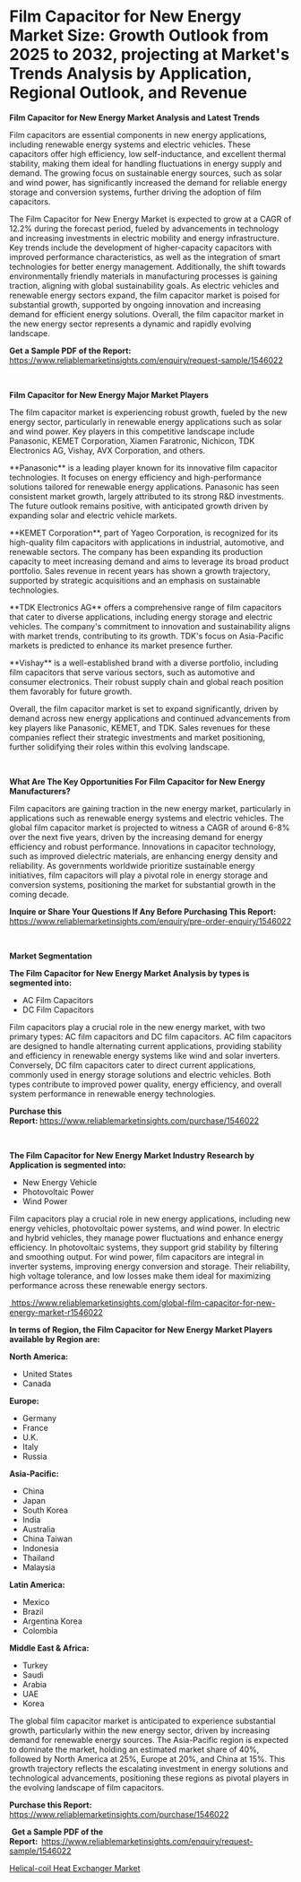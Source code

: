 <p><h1>Film Capacitor for New Energy Market Size: Growth Outlook from 2025 to 2032, projecting at Market's Trends Analysis by Application, Regional Outlook, and Revenue</h1></p><p><strong>Film Capacitor for New Energy Market Analysis and Latest Trends</strong></p>
<p><p>Film capacitors are essential components in new energy applications, including renewable energy systems and electric vehicles. These capacitors offer high efficiency, low self-inductance, and excellent thermal stability, making them ideal for handling fluctuations in energy supply and demand. The growing focus on sustainable energy sources, such as solar and wind power, has significantly increased the demand for reliable energy storage and conversion systems, further driving the adoption of film capacitors.</p><p>The Film Capacitor for New Energy Market is expected to grow at a CAGR of 12.2% during the forecast period, fueled by advancements in technology and increasing investments in electric mobility and energy infrastructure. Key trends include the development of higher-capacity capacitors with improved performance characteristics, as well as the integration of smart technologies for better energy management. Additionally, the shift towards environmentally friendly materials in manufacturing processes is gaining traction, aligning with global sustainability goals. As electric vehicles and renewable energy sectors expand, the film capacitor market is poised for substantial growth, supported by ongoing innovation and increasing demand for efficient energy solutions. Overall, the film capacitor market in the new energy sector represents a dynamic and rapidly evolving landscape.</p></p>
<p><strong>Get a Sample PDF of the Report:&nbsp;</strong> <a href="https://www.reliablemarketinsights.com/enquiry/request-sample/1546022?utm_campaign=1835&utm_medium=2&utm_source=Github&utm_content=ia&utm_term=28022025&utm_id=film-capacitor-for-new-energy">https://www.reliablemarketinsights.com/enquiry/request-sample/1546022</a></p>
<p>&nbsp;</p>
<p><strong>Film Capacitor for New Energy Major Market Players</strong></p>
<p><p>The film capacitor market is experiencing robust growth, fueled by the new energy sector, particularly in renewable energy applications such as solar and wind power. Key players in this competitive landscape include Panasonic, KEMET Corporation, Xiamen Faratronic, Nichicon, TDK Electronics AG, Vishay, AVX Corporation, and others.</p><p>**Panasonic** is a leading player known for its innovative film capacitor technologies. It focuses on energy efficiency and high-performance solutions tailored for renewable energy applications. Panasonic has seen consistent market growth, largely attributed to its strong R&D investments. The future outlook remains positive, with anticipated growth driven by expanding solar and electric vehicle markets.</p><p>**KEMET Corporation**, part of Yageo Corporation, is recognized for its high-quality film capacitors with applications in industrial, automotive, and renewable sectors. The company has been expanding its production capacity to meet increasing demand and aims to leverage its broad product portfolio. Sales revenue in recent years has shown a growth trajectory, supported by strategic acquisitions and an emphasis on sustainable technologies.</p><p>**TDK Electronics AG** offers a comprehensive range of film capacitors that cater to diverse applications, including energy storage and electric vehicles. The company's commitment to innovation and sustainability aligns with market trends, contributing to its growth. TDK's focus on Asia-Pacific markets is predicted to enhance its market presence further.</p><p>**Vishay** is a well-established brand with a diverse portfolio, including film capacitors that serve various sectors, such as automotive and consumer electronics. Their robust supply chain and global reach position them favorably for future growth.</p><p>Overall, the film capacitor market is set to expand significantly, driven by demand across new energy applications and continued advancements from key players like Panasonic, KEMET, and TDK. Sales revenues for these companies reflect their strategic investments and market positioning, further solidifying their roles within this evolving landscape.</p></p>
<p>&nbsp;</p>
<p><strong>What Are The Key Opportunities For Film Capacitor for New Energy Manufacturers?</strong></p>
<p><p>Film capacitors are gaining traction in the new energy market, particularly in applications such as renewable energy systems and electric vehicles. The global film capacitor market is projected to witness a CAGR of around 6-8% over the next five years, driven by the increasing demand for energy efficiency and robust performance. Innovations in capacitor technology, such as improved dielectric materials, are enhancing energy density and reliability. As governments worldwide prioritize sustainable energy initiatives, film capacitors will play a pivotal role in energy storage and conversion systems, positioning the market for substantial growth in the coming decade.</p></p>
<p><strong>Inquire or Share Your Questions If Any Before Purchasing This Report:</strong> <a href="https://www.reliablemarketinsights.com/enquiry/pre-order-enquiry/1546022?utm_campaign=1835&utm_medium=2&utm_source=Github&utm_content=ia&utm_term=28022025&utm_id=film-capacitor-for-new-energy">https://www.reliablemarketinsights.com/enquiry/pre-order-enquiry/1546022</a></p>
<p>&nbsp;</p>
<p><strong>Market Segmentation</strong></p>
<p><strong>The Film Capacitor for New Energy Market Analysis by types is segmented into:</strong></p>
<p><ul><li>AC Film Capacitors</li><li>DC Film Capacitors</li></ul></p>
<p><p>Film capacitors play a crucial role in the new energy market, with two primary types: AC film capacitors and DC film capacitors. AC film capacitors are designed to handle alternating current applications, providing stability and efficiency in renewable energy systems like wind and solar inverters. Conversely, DC film capacitors cater to direct current applications, commonly used in energy storage solutions and electric vehicles. Both types contribute to improved power quality, energy efficiency, and overall system performance in renewable energy technologies.</p></p>
<p><strong>Purchase this Report:&nbsp;</strong><a href="https://www.reliablemarketinsights.com/purchase/1546022?utm_campaign=1835&utm_medium=2&utm_source=Github&utm_content=ia&utm_term=28022025&utm_id=film-capacitor-for-new-energy">https://www.reliablemarketinsights.com/purchase/1546022</a></p>
<p>&nbsp;</p>
<p><strong>The Film Capacitor for New Energy Market Industry Research by Application is segmented into:</strong></p>
<p><ul><li>New Energy Vehicle</li><li>Photovoltaic Power</li><li>Wind Power</li></ul></p>
<p><p>Film capacitors play a crucial role in new energy applications, including new energy vehicles, photovoltaic power systems, and wind power. In electric and hybrid vehicles, they manage power fluctuations and enhance energy efficiency. In photovoltaic systems, they support grid stability by filtering and smoothing output. For wind power, film capacitors are integral in inverter systems, improving energy conversion and storage. Their reliability, high voltage tolerance, and low losses make them ideal for maximizing performance across these renewable energy sectors.</p></p>
<p><a href="https://www.reliablemarketinsights.com/global-film-capacitor-for-new-energy-market-r1546022?utm_campaign=1835&utm_medium=2&utm_source=Github&utm_content=ia&utm_term=28022025&utm_id=film-capacitor-for-new-energy">&nbsp;https://www.reliablemarketinsights.com/global-film-capacitor-for-new-energy-market-r1546022</a></p>
<p><strong>In terms of Region, the Film Capacitor for New Energy Market Players available by Region are:</strong></p>
<p>
    <p> <strong> North America: </strong>
        <ul>
            <li>United States</li>
            <li>Canada</li>
        </ul>
        </p> 
    <p> <strong> Europe: </strong>
        <ul>
            <li>Germany</li>
            <li>France</li>
            <li>U.K.</li>
            <li>Italy</li>
            <li>Russia</li>
        </ul>
        </p> 
    <p> <strong> Asia-Pacific: </strong>
        <ul>
            <li>China</li>
            <li>Japan</li>
            <li>South Korea</li>
            <li>India</li>
            <li>Australia</li>
            <li>China Taiwan</li>
            <li>Indonesia</li>
            <li>Thailand</li>
            <li>Malaysia</li>
        </ul>
        </p> 
    <p> <strong> Latin America: </strong>
        <ul>
            <li>Mexico</li>
            <li>Brazil</li>
            <li>Argentina Korea</li>
            <li>Colombia</li>
        </ul>
        </p> 
    <p> <strong> Middle East & Africa: </strong>
        <ul>
            <li>Turkey</li>
            <li>Saudi</li>
            <li>Arabia</li>
            <li>UAE</li>
            <li>Korea</li>
        </ul>
    </p>
    </p>
<p><p>The global film capacitor market is anticipated to experience substantial growth, particularly within the new energy sector, driven by increasing demand for renewable energy sources. The Asia-Pacific region is expected to dominate the market, holding an estimated market share of 40%, followed by North America at 25%, Europe at 20%, and China at 15%. This growth trajectory reflects the escalating investment in energy solutions and technological advancements, positioning these regions as pivotal players in the evolving landscape of film capacitors.</p></p>
<p><strong>Purchase this Report: </strong><a href="https://www.reliablemarketinsights.com/purchase/1546022?utm_campaign=1835&utm_medium=2&utm_source=Github&utm_content=ia&utm_term=28022025&utm_id=film-capacitor-for-new-energy">https://www.reliablemarketinsights.com/purchase/1546022</a></p>
<p>&nbsp;<strong>Get a Sample PDF of the Report:&nbsp;&nbsp;</strong><a href="https://www.reliablemarketinsights.com/enquiry/request-sample/1546022?utm_campaign=1835&utm_medium=2&utm_source=Github&utm_content=ia&utm_term=28022025&utm_id=film-capacitor-for-new-energy">https://www.reliablemarketinsights.com/enquiry/request-sample/1546022</a></p>
<p><strong></strong></p>
<p><p><a href="https://github.com/mudgeadamsvx/Market-Research-Report-List-1/blob/main/helical-coil-heat-exchanger-market.md?utm_campaign=1835&utm_medium=2&utm_source=Github&utm_content=ia&utm_term=28022025&utm_id=film-capacitor-for-new-energy">Helical-coil Heat Exchanger Market</a></p></p>